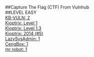 ##Capture The Flag (CTF) From Vulnhub<br>
##LEVEL EASY<br>
<a href="https://www.vulnhub.com/entry/kb-vuln-2,562/">KB-VULN: 2</a><br>
<a href="https://www.vulnhub.com/entry/kioptrix-level-11-2,23/"> Kioptrix: Level 1</a><br>
<a href="https://www.vulnhub.com/entry/kioptrix-level-13-4,25/"> Kioptrix: Level 1.3</a><br>
<a href="https://www.vulnhub.com/entry/kioptrix-2014-5,62/">Kioptrix: 2014 (#5)</a><br>
<a href="https://www.vulnhub.com/entry/lazysysadmin-1,205/"> LazySysAdmin: 1</a><br>
<a href="https://www.vulnhub.com/entry/cengbox-1,475/"> CengBox: 1</a><br>
<a href="https://www.vulnhub.com/entry/mr-robot-1,151/">mr robot: 1</a><br>

